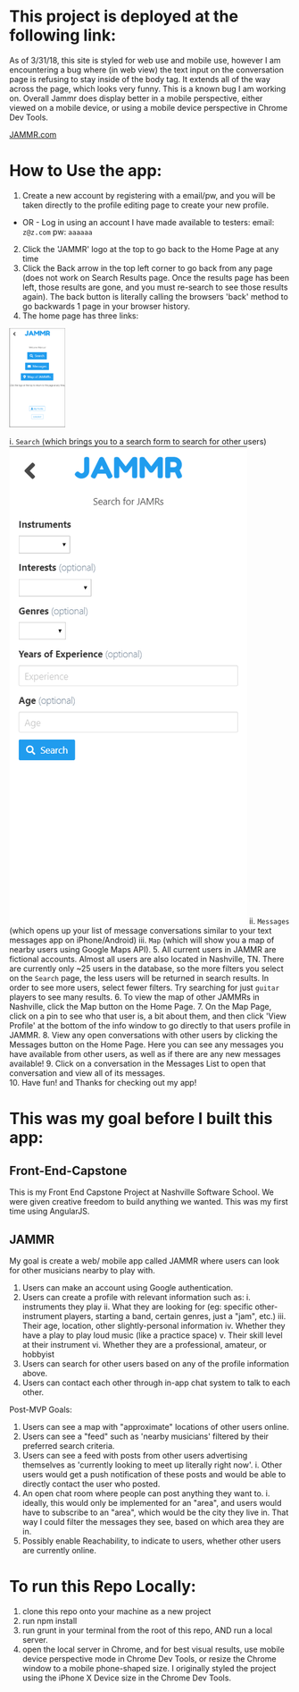 # This project is deployed at the following link:
As of 3/31/18, this site is styled for web use and mobile use, however I am encountering a bug where (in web view) the text input on the conversation page is refusing to stay inside of the body tag. It extends all of the way across the page, which looks very funny. This is a known bug I am working on. Overall Jammr does display better in a mobile perspective, either viewed on a mobile device, or using a mobile device perspective in Chrome Dev Tools. 

[JAMMR.com](https://fec-jammr.firebaseapp.com/)

# How to Use the app:
1. Create a new account by registering with a email/pw, and you will be taken directly to the profile editing page to create your new profile.
  - OR - 
  Log in using an account I have made available to testers: 
  email: `z@z.com` 
  pw: `aaaaaa`
2. Click the 'JAMMR' logo at the top to go back to the Home Page at any time
3. Click the Back arrow in the top left corner to go back from any page (does not work on Search Results page. Once the results page has been left, those results are gone, and you must re-search to see those results again). The back button is literally calling the browsers 'back' method to go backwards 1 page in your browser history. 
4. The home page has three links: 

<img src="images/screenshots/jammr_home.PNG" width="100">

  i. `Search` (which brings you to a search form to search for other users) 
    <img src="images/screenshots/jammr_search.png">
  ii. `Messages` (which opens up your list of message conversations similar to your text messages app on iPhone/Android) 
  iii. `Map` (which will show you a map of nearby users using Google Maps API).
5. All current users in JAMMR are fictional accounts. Almost all users are also located in Nashville, TN. There are currently only ~25 users in the database, so the more filters you select on the `Search` page, the less users will be returned in search results. In order to see more users, select fewer filters. Try searching for just `guitar` players to see many results. 
6. To view the map of other JAMMRs in Nashville, click the Map button on the Home Page. 
7. On the Map Page, click on a pin to see who that user is, a bit about them, and then click 'View Profile' at the bottom of the info window to go directly to that users profile in JAMMR. 
8. View any open conversations with other users by clicking the Messages button on the Home Page. Here you can see any messages you have available from other users, as well as if there are any new messages available! 
9. Click on a conversation in the Messages List to open that conversation and view all of its messages.  
10. Have fun! and Thanks for checking out my app!
 

# This was my goal before I built this app:

## Front-End-Capstone
This is my Front End Capstone Project at Nashville Software School. We were given creative freedom to build anything we wanted. This was my first time using AngularJS. 


## JAMMR
My goal is create a web/ mobile app called JAMMR where users can look for other musicians nearby to play with. 

1. Users can make an account using Google authentication.
2. Users can create a profile with relevant information such as: 
  i. instruments they play
  ii. What they are looking for (eg: specific other-instrument players, starting a band, certain genres, just a "jam", etc.)
  iii. Their age, location, other slightly-personal information
  iv. Whether they have a play to play loud music (like a practice space)
  v. Their skill level at their instrument
  vi. Whether they are a professional, amateur, or hobbyist
3. Users can search for other users based on any of the profile information above.
4. Users can contact each other through in-app chat system to talk to each other.


Post-MVP Goals: 
1. Users can see a map with "approximate" locations of other users online. 
2. Users can see a "feed" such as 'nearby musicians' filtered by their preferred search criteria.
3. Users can see a feed with posts from other users advertising themselves as 'currently looking to meet up literally right now'.
  i. Other users would get a push notification of these posts and would be able to directly contact the user who posted.
4. An open chat room where people can post anything they want to.
  i. ideally, this would only be implemented for an "area", and users would have to subscribe to an "area", which would be the city they live in. That way I could filter the messages they see, based on which area they are in.
5. Possibly enable Reachability, to indicate to users, whether other users are currently online.


# To run this Repo Locally:
1. clone this repo onto your machine as a new project
2. run npm install
3. run grunt in your terminal from the root of this repo, AND run a local server.
4. open the local server in Chrome, and for best visual results, use mobile device perspective mode in Chrome Dev Tools, or resize the Chrome window to a mobile phone-shaped size. I originally styled the project using the iPhone X Device size in the Chrome Dev Tools.

